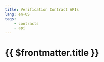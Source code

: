 ```yaml
---
title: Verification Contract APIs
lang: en-US
tags:
    - contracts
    - api
---
```


# {{ $frontmatter.title }}

<TagInfo tag="api" />